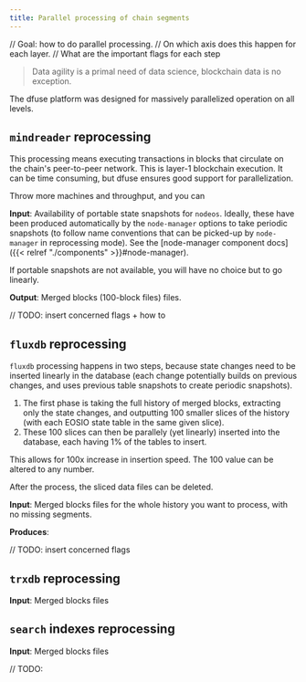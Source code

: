 ```yaml
---
title: Parallel processing of chain segments
---
```


// Goal: how to do parallel processing.
// On which axis does this happen for each layer.
// What are the important flags for each step

> Data agility is a primal need of data science, blockchain data is no exception.

The dfuse platform was designed for massively parallelized operation on all levels.


## `mindreader` reprocessing

This processing means executing transactions in blocks that circulate on the chain's peer-to-peer network.  This is layer-1 blockchain execution.  It can be time consuming, but dfuse ensures good support for parallelization.

Throw more machines and throughput, and you can

**Input**: Availability of portable state snapshots for `nodeos`.  Ideally, these have been produced automatically by the `node-manager` options to take periodic snapshots (to follow name conventions that can be picked-up by `node-manager` in reprocessing mode).  See the [node-manager component docs]({{< relref "./components" >}}#node-manager).

If portable snapshots are not available, you will have no choice but to go linearly.

**Output**: Merged blocks (100-block files) files.


// TODO: insert concerned flags + how to


## `fluxdb` reprocessing

`fluxdb` processing happens in two steps, because state changes need to be inserted linearly in the database (each change potentially builds on previous changes, and uses previous table snapshots to create periodic snapshots).

1. The first phase is taking the full history of merged blocks, extracting only the state changes, and outputting 100 smaller slices of the history (with each EOSIO state table in the same given slice).
2. These 100 slices can then be parallely (yet linearly) inserted into the database, each having 1% of the tables to insert.

This allows for 100x increase in insertion speed. The 100 value can be altered to any number.

After the process, the sliced data files can be deleted.

**Input**: Merged blocks files for the whole history you want to process, with no missing segments.

**Produces**:

// TODO: insert concerned flags

## `trxdb` reprocessing

**Input**: Merged blocks files


## `search` indexes reprocessing

**Input**: Merged blocks files

// TODO:
